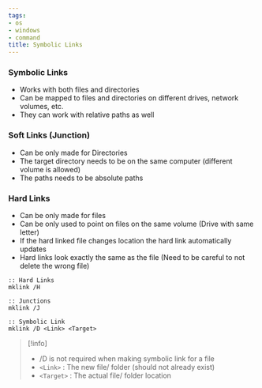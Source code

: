 ```yaml
---
tags:
- os
- windows
- command
title: Symbolic Links
---
```


### Symbolic Links

* Works with both files and directories
* Can be mapped to files and directories on different drives, network volumes, etc.
* They can work with relative paths as well

### Soft Links (Junction)

* Can be only made for Directories
* The target directory needs to be on the same computer (different volume is allowed)
* The paths needs to be absolute paths

### Hard Links

* Can be only made for files
* Can be only used to point on files on the same volume (Drive with same letter)
* If the hard linked file changes location the hard link automatically updates
* Hard links look exactly the same as the file (Need to be careful to not delete the wrong file)

````batch
:: Hard Links
mklink /H 

:: Junctions
mklink /J 

:: Symbolic Link
mklink /D <Link> <Target> 
````

 > [!info]
 > - /D is not required when making symbolic link for a file
 > - `<Link>` : The new file/ folder (should not already exist)
 > - `<Target>` : The actual file/ folder location